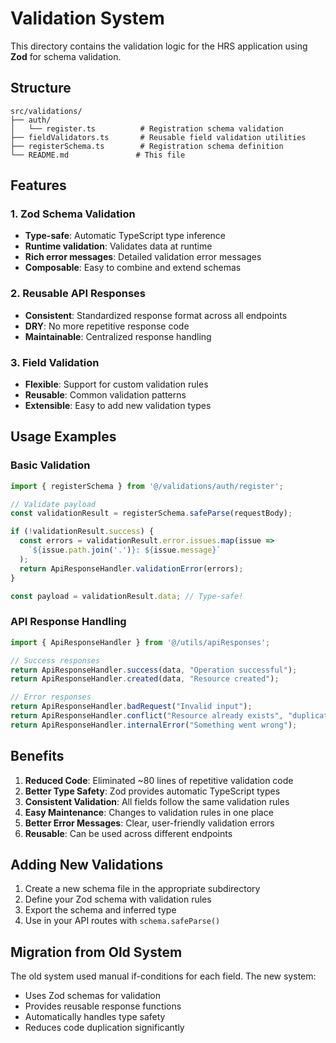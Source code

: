 # Validation System

This directory contains the validation logic for the HRS application using **Zod** for schema validation.

## Structure

```
src/validations/
├── auth/
│   └── register.ts          # Registration schema validation
├── fieldValidators.ts       # Reusable field validation utilities
├── registerSchema.ts        # Registration schema definition
└── README.md               # This file
```

## Features

### 1. Zod Schema Validation
- **Type-safe**: Automatic TypeScript type inference
- **Runtime validation**: Validates data at runtime
- **Rich error messages**: Detailed validation error messages
- **Composable**: Easy to combine and extend schemas

### 2. Reusable API Responses
- **Consistent**: Standardized response format across all endpoints
- **DRY**: No more repetitive response code
- **Maintainable**: Centralized response handling

### 3. Field Validation
- **Flexible**: Support for custom validation rules
- **Reusable**: Common validation patterns
- **Extensible**: Easy to add new validation types

## Usage Examples

### Basic Validation
```typescript
import { registerSchema } from '@/validations/auth/register';

// Validate payload
const validationResult = registerSchema.safeParse(requestBody);

if (!validationResult.success) {
  const errors = validationResult.error.issues.map(issue => 
    `${issue.path.join('.')}: ${issue.message}`
  );
  return ApiResponseHandler.validationError(errors);
}

const payload = validationResult.data; // Type-safe!
```

### API Response Handling
```typescript
import { ApiResponseHandler } from '@/utils/apiResponses';

// Success responses
return ApiResponseHandler.success(data, "Operation successful");
return ApiResponseHandler.created(data, "Resource created");

// Error responses
return ApiResponseHandler.badRequest("Invalid input");
return ApiResponseHandler.conflict("Resource already exists", "duplicate");
return ApiResponseHandler.internalError("Something went wrong");
```

## Benefits

1. **Reduced Code**: Eliminated ~80 lines of repetitive validation code
2. **Better Type Safety**: Zod provides automatic TypeScript types
3. **Consistent Validation**: All fields follow the same validation rules
4. **Easy Maintenance**: Changes to validation rules in one place
5. **Better Error Messages**: Clear, user-friendly validation errors
6. **Reusable**: Can be used across different endpoints

## Adding New Validations

1. Create a new schema file in the appropriate subdirectory
2. Define your Zod schema with validation rules
3. Export the schema and inferred type
4. Use in your API routes with `schema.safeParse()`

## Migration from Old System

The old system used manual if-conditions for each field. The new system:
- Uses Zod schemas for validation
- Provides reusable response functions
- Automatically handles type safety
- Reduces code duplication significantly
